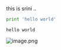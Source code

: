 
this is srini ..


```python
print 'hello world'
```

    hello world
    

![image.png](attachment:image.png)
